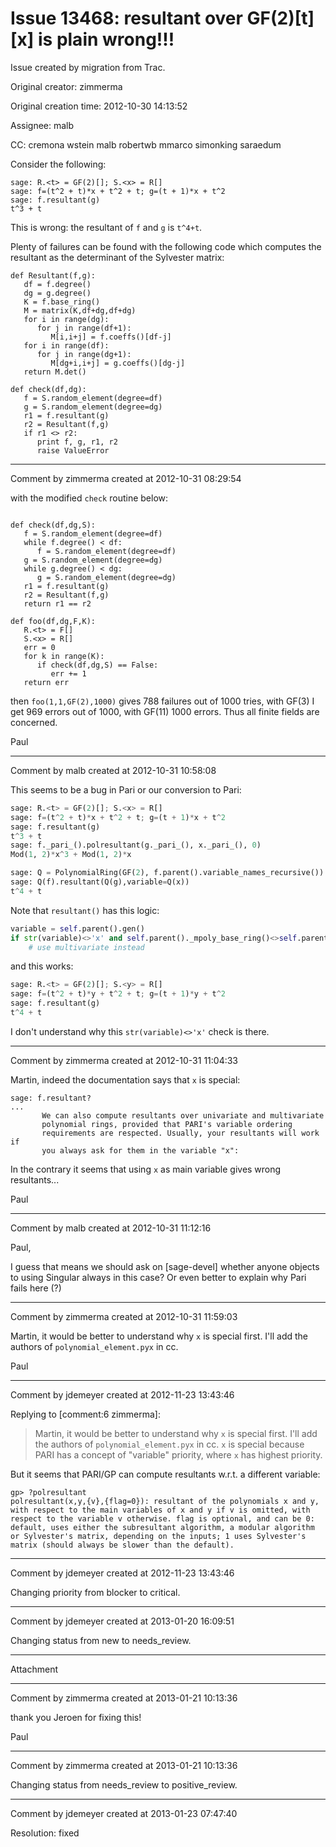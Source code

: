 # Issue 13468: resultant over GF(2)[t][x] is plain wrong!!!

Issue created by migration from Trac.

Original creator: zimmerma

Original creation time: 2012-10-30 14:13:52

Assignee: malb

CC:  cremona wstein malb robertwb mmarco simonking saraedum

Consider the following:

```
sage: R.<t> = GF(2)[]; S.<x> = R[]
sage: f=(t^2 + t)*x + t^2 + t; g=(t + 1)*x + t^2
sage: f.resultant(g)
t^3 + t
```

This is wrong: the resultant of `f` and `g` is `t^4+t`.

Plenty of failures can be found with the following code which computes the resultant as the determinant of the Sylvester matrix:

```
def Resultant(f,g):
   df = f.degree()
   dg = g.degree()
   K = f.base_ring()
   M = matrix(K,df+dg,df+dg)
   for i in range(dg):
      for j in range(df+1):
         M[i,i+j] = f.coeffs()[df-j]
   for i in range(df):
      for j in range(dg+1):
         M[dg+i,i+j] = g.coeffs()[dg-j]
   return M.det()

def check(df,dg):
   f = S.random_element(degree=df)
   g = S.random_element(degree=dg)
   r1 = f.resultant(g)
   r2 = Resultant(f,g)
   if r1 <> r2:
      print f, g, r1, r2
      raise ValueError
```



---

Comment by zimmerma created at 2012-10-31 08:29:54

with the modified `check` routine below:

```

def check(df,dg,S):
   f = S.random_element(degree=df)
   while f.degree() < df:
      f = S.random_element(degree=df)
   g = S.random_element(degree=dg)
   while g.degree() < dg:
      g = S.random_element(degree=dg)
   r1 = f.resultant(g)
   r2 = Resultant(f,g)
   return r1 == r2

def foo(df,dg,F,K):
   R.<t> = F[]
   S.<x> = R[]
   err = 0
   for k in range(K):
      if check(df,dg,S) == False:
         err += 1
   return err
```

then `foo(1,1,GF(2),1000)` gives 788 failures out of 1000 tries, with GF(3) I get 969
errors out of 1000, with GF(11) 1000 errors. Thus all finite fields are concerned.

Paul


---

Comment by malb created at 2012-10-31 10:58:08

This seems to be a bug in Pari or our conversion to Pari:


```python
sage: R.<t> = GF(2)[]; S.<x> = R[]
sage: f=(t^2 + t)*x + t^2 + t; g=(t + 1)*x + t^2
sage: f.resultant(g)
t^3 + t
sage: f._pari_().polresultant(g._pari_(), x._pari_(), 0)              
Mod(1, 2)*x^3 + Mod(1, 2)*x

sage: Q = PolynomialRing(GF(2), f.parent().variable_names_recursive())
sage: Q(f).resultant(Q(g),variable=Q(x))
t^4 + t
```

Note that `resultant()` has this logic:


```python
variable = self.parent().gen()
if str(variable)<>'x' and self.parent()._mpoly_base_ring()<>self.parent().base_ring():
    # use multivariate instead
```


and this works:


```python
sage: R.<t> = GF(2)[]; S.<y> = R[]
sage: f=(t^2 + t)*y + t^2 + t; g=(t + 1)*y + t^2
sage: f.resultant(g)
t^4 + t
```


I don't understand why this `str(variable)<>'x'` check is there.


---

Comment by zimmerma created at 2012-10-31 11:04:33

Martin, indeed the documentation says that `x` is special:

```
sage: f.resultant?
...
       We can also compute resultants over univariate and multivariate
       polynomial rings, provided that PARI's variable ordering
       requirements are respected. Usually, your resultants will work if
       you always ask for them in the variable "x":
```

In the contrary it seems that using `x` as main variable gives wrong resultants...

Paul


---

Comment by malb created at 2012-10-31 11:12:16

Paul, 

I guess that means we should ask on [sage-devel] whether anyone objects to using Singular always in this case? Or even better to explain why Pari fails here (?)


---

Comment by zimmerma created at 2012-10-31 11:59:03

Martin, it would be better to understand why `x` is special first. I'll add the authors of
`polynomial_element.pyx` in cc.

Paul


---

Comment by jdemeyer created at 2012-11-23 13:43:46

Replying to [comment:6 zimmerma]:
> Martin, it would be better to understand why `x` is special first. I'll add the authors of
> `polynomial_element.pyx` in cc.
`x` is special because PARI has a concept of "variable" priority, where `x` has highest priority.

But it seems that PARI/GP can compute resultants w.r.t. a different variable:

```
gp> ?polresultant
polresultant(x,y,{v},{flag=0}): resultant of the polynomials x and y, with respect to the main variables of x and y if v is omitted, with
respect to the variable v otherwise. flag is optional, and can be 0: default, uses either the subresultant algorithm, a modular algorithm
or Sylvester's matrix, depending on the inputs; 1 uses Sylvester's matrix (should always be slower than the default).
```



---

Comment by jdemeyer created at 2012-11-23 13:43:46

Changing priority from blocker to critical.


---

Comment by jdemeyer created at 2013-01-20 16:09:51

Changing status from new to needs_review.


---

Attachment


---

Comment by zimmerma created at 2013-01-21 10:13:36

thank you Jeroen for fixing this!

Paul


---

Comment by zimmerma created at 2013-01-21 10:13:36

Changing status from needs_review to positive_review.


---

Comment by jdemeyer created at 2013-01-23 07:47:40

Resolution: fixed
